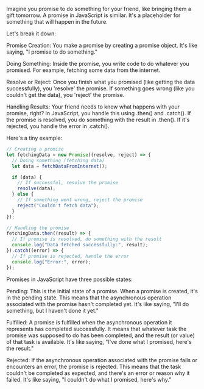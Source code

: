 Imagine you promise to do something for your friend, like bringing them a gift tomorrow. A promise in JavaScript is similar. It's a placeholder for something that will happen in the future.

Let's break it down:

Promise Creation: You make a promise by creating a promise object. It's like saying, "I promise to do something."

Doing Something: Inside the promise, you write code to do whatever you promised. For example, fetching some data from the internet.

Resolve or Reject: Once you finish what you promised (like getting the data successfully), you 'resolve' the promise. If something goes wrong (like you couldn't get the data), you 'reject' the promise.

Handling Results: Your friend needs to know what happens with your promise, right? In JavaScript, you handle this using .then() and .catch(). If the promise is resolved, you do something with the result in .then(). If it's rejected, you handle the error in .catch().

Here's a tiny example:
```js
// Creating a promise
let fetchingData = new Promise((resolve, reject) => {
  // Doing something (fetching data)
  let data = fetchDataFromInternet();

  if (data) {
    // If successful, resolve the promise
    resolve(data);
  } else {
    // If something went wrong, reject the promise
    reject("Couldn't fetch data");
  }
});

// Handling the promise
fetchingData.then((result) => {
  // If promise is resolved, do something with the result
  console.log("Data fetched successfully:", result);
}).catch((error) => {
  // If promise is rejected, handle the error
  console.log("Error:", error);
});
```

Promises in JavaScript have three possible states:

Pending: This is the initial state of a promise. When a promise is created, it's in the pending state. This means that the asynchronous operation associated with the promise hasn't completed yet. It's like saying, "I'll do something, but I haven't done it yet."

Fulfilled: A promise is fulfilled when the asynchronous operation it represents has completed successfully. It means that whatever task the promise was supposed to do has been completed, and the result (or value) of that task is available. It's like saying, "I've done what I promised, here's the result."

Rejected: If the asynchronous operation associated with the promise fails or encounters an error, the promise is rejected. This means that the task couldn't be completed as expected, and there's an error or reason why it failed. It's like saying, "I couldn't do what I promised, here's why."
